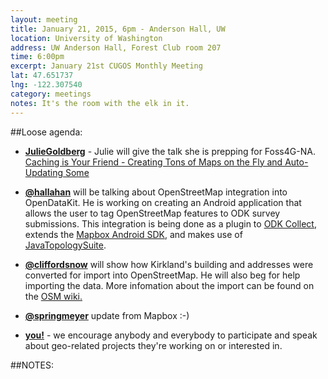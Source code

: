```yaml
---
layout: meeting
title: January 21, 2015, 6pm - Anderson Hall, UW
location: University of Washington
address: UW Anderson Hall, Forest Club room 207
time: 6:00pm
excerpt: January 21st CUGOS Monthly Meeting
lat: 47.651737
lng: -122.307540
category: meetings
notes: It's the room with the elk in it.
---
```


##Loose agenda:

- **[JulieGoldberg](https://github.com/JulieGoldberg)** - Julie will give the talk she is prepping for Foss4G-NA.  [Caching is Your Friend - Creating Tons of Maps on the Fly and Auto-Updating Some](https://2015.foss4g-na.org/session/caching-your-friend-creating-tons-maps-fly-and-auto-updating-some)

- **[@hallahan](https://github.com/hallahan)** will be talking about OpenStreetMap integration into OpenDataKit. He is working on creating an Android application that allows the user to tag OpenStreetMap features to ODK survey submissions. This integration is being done as a plugin to [ODK Collect](https://opendatakit.org/use/collect/), extends the [Mapbox Android SDK](https://www.mapbox.com/mapbox-android-sdk/), and makes use of [JavaTopologySuite](http://www.vividsolutions.com/jts/JTSHome.htm).

- **[@cliffordsnow](https://github.com/cliffordsnow)** will show how Kirkland's building and addresses were converted for import into OpenStreetMap. He will also beg for help importing the data. More infomation about the import can be found on the [OSM wiki.](https://wiki.openstreetmap.org/wiki/Kirkland_Import) 

- **[@springmeyer](https://github.com/springmeyer)** update from Mapbox :-)

- **[you!](http://github.com/cugos/cugos.github.com)** - we encourage anybody and everybody to participate and speak about geo-related projects they're working on or interested in.

##NOTES:


